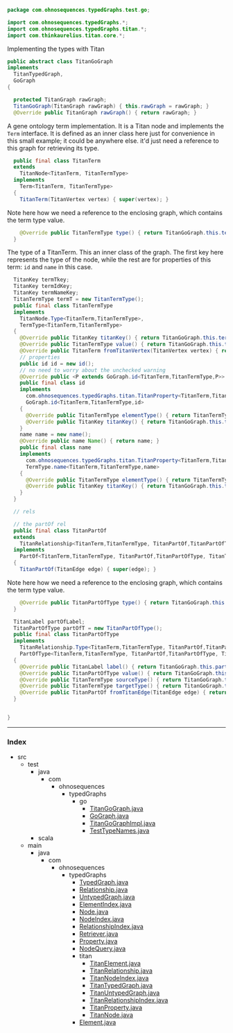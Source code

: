 
```java
package com.ohnosequences.typedGraphs.test.go;

import com.ohnosequences.typedGraphs.*;
import com.ohnosequences.typedGraphs.titan.*;
import com.thinkaurelius.titan.core.*;
```


Implementing the types with Titan


```java
public abstract class TitanGoGraph 
implements 
  TitanTypedGraph,
  GoGraph 
{

  protected TitanGraph rawGraph;
  TitanGoGraph(TitanGraph rawGraph) { this.rawGraph = rawGraph; }
  @Override public TitanGraph rawGraph() { return rawGraph; }
```


  A gene ontology term implementation. It is a Titan node and implements the `Term` interface. It is defined as an inner class here just for convenience in this small example; it could be anywhere else. it'd just need a reference to this graph for retrieving its type. 


```java
  public final class TitanTerm
  extends
    TitanNode<TitanTerm, TitanTermType>
  implements
    Term<TitanTerm, TitanTermType>
  {
    TitanTerm(TitanVertex vertex) { super(vertex); }
```


Note here how we need a reference to the enclosing graph, which contains the term type value.


```java
    @Override public TitanTermType type() { return TitanGoGraph.this.termT; }
  }
```


The type of a TitanTerm. This an inner class of the graph. The first key here represents the type of the node, while the rest are for properties of this term: `id` and `name` in this case.


```java
  TitanKey termTkey;
  TitanKey termIdKey;
  TitanKey termNameKey;
  TitanTermType termT = new TitanTermType();
  public final class TitanTermType
  implements
    TitanNode.Type<TitanTerm,TitanTermType>,
    TermType<TitanTerm,TitanTermType>
  {
    @Override public TitanKey titanKey() { return TitanGoGraph.this.termTkey; }
    @Override public TitanTermType value() { return TitanGoGraph.this.termT; }
    @Override public TitanTerm fromTitanVertex(TitanVertex vertex) { return new TitanTerm(vertex); }
    // properties
    public id id = new id();
    // no need to worry about the unchecked warning
    @Override public <P extends GoGraph.id<TitanTerm,TitanTermType,P>> P Id() { return (P) id; }
    public final class id 
    implements
      com.ohnosequences.typedGraphs.titan.TitanProperty<TitanTerm,TitanTermType,id,String>,
      GoGraph.id<TitanTerm,TitanTermType,id>
    {
      @Override public TitanTermType elementType() { return TitanTermType.this; }
      @Override public TitanKey titanKey() { return TitanGoGraph.this.termIdKey; }
    }
    name name = new name();
    @Override public name Name() { return name; }
    public final class name 
    implements 
      com.ohnosequences.typedGraphs.titan.TitanProperty<TitanTerm,TitanTermType,name,String>,
      TermType.name<TitanTerm,TitanTermType,name>
    {
      @Override public TitanTermType elementType() { return TitanTermType.this; }
      @Override public TitanKey titanKey() { return TitanGoGraph.this.termNameKey; }
    }
  }

  // rels

  // the partOf rel
  public final class TitanPartOf
  extends
    TitanRelationship<TitanTerm,TitanTermType, TitanPartOf,TitanPartOfType, TitanTerm,TitanTermType>
  implements
    PartOf<TitanTerm,TitanTermType, TitanPartOf,TitanPartOfType, TitanTerm,TitanTermType>
  {
    TitanPartOf(TitanEdge edge) { super(edge); }
```


Note here how we need a reference to the enclosing graph, which contains the term type value.


```java
    @Override public TitanPartOfType type() { return TitanGoGraph.this.partOfT; }
  }

  TitanLabel partOfLabel;
  TitanPartOfType partOfT = new TitanPartOfType();
  public final class TitanPartOfType
  implements
    TitanRelationship.Type<TitanTerm,TitanTermType, TitanPartOf,TitanPartOfType, TitanTerm,TitanTermType>,
    PartOfType<TitanTerm,TitanTermType, TitanPartOf,TitanPartOfType, TitanTerm,TitanTermType>
  {
    @Override public TitanLabel label() { return TitanGoGraph.this.partOfLabel; }
    @Override public TitanPartOfType value() { return TitanGoGraph.this.partOfT; }
    @Override public TitanTermType sourceType() { return TitanGoGraph.this.termT; }
    @Override public TitanTermType targetType() { return TitanGoGraph.this.termT; }
    @Override public TitanPartOf fromTitanEdge(TitanEdge edge) { return new TitanPartOf(edge); }
  }


}
```


------

### Index

+ src
  + test
    + java
      + com
        + ohnosequences
          + typedGraphs
            + go
              + [TitanGoGraph.java][test/java/com/ohnosequences/typedGraphs/go/TitanGoGraph.java]
              + [GoGraph.java][test/java/com/ohnosequences/typedGraphs/go/GoGraph.java]
              + [TitanGoGraphImpl.java][test/java/com/ohnosequences/typedGraphs/go/TitanGoGraphImpl.java]
              + [TestTypeNames.java][test/java/com/ohnosequences/typedGraphs/go/TestTypeNames.java]
    + scala
  + main
    + java
      + com
        + ohnosequences
          + typedGraphs
            + [TypedGraph.java][main/java/com/ohnosequences/typedGraphs/TypedGraph.java]
            + [Relationship.java][main/java/com/ohnosequences/typedGraphs/Relationship.java]
            + [UntypedGraph.java][main/java/com/ohnosequences/typedGraphs/UntypedGraph.java]
            + [ElementIndex.java][main/java/com/ohnosequences/typedGraphs/ElementIndex.java]
            + [Node.java][main/java/com/ohnosequences/typedGraphs/Node.java]
            + [NodeIndex.java][main/java/com/ohnosequences/typedGraphs/NodeIndex.java]
            + [RelationshipIndex.java][main/java/com/ohnosequences/typedGraphs/RelationshipIndex.java]
            + [Retriever.java][main/java/com/ohnosequences/typedGraphs/Retriever.java]
            + [Property.java][main/java/com/ohnosequences/typedGraphs/Property.java]
            + [NodeQuery.java][main/java/com/ohnosequences/typedGraphs/NodeQuery.java]
            + titan
              + [TitanElement.java][main/java/com/ohnosequences/typedGraphs/titan/TitanElement.java]
              + [TitanRelationship.java][main/java/com/ohnosequences/typedGraphs/titan/TitanRelationship.java]
              + [TitanNodeIndex.java][main/java/com/ohnosequences/typedGraphs/titan/TitanNodeIndex.java]
              + [TitanTypedGraph.java][main/java/com/ohnosequences/typedGraphs/titan/TitanTypedGraph.java]
              + [TitanUntypedGraph.java][main/java/com/ohnosequences/typedGraphs/titan/TitanUntypedGraph.java]
              + [TitanRelationshipIndex.java][main/java/com/ohnosequences/typedGraphs/titan/TitanRelationshipIndex.java]
              + [TitanProperty.java][main/java/com/ohnosequences/typedGraphs/titan/TitanProperty.java]
              + [TitanNode.java][main/java/com/ohnosequences/typedGraphs/titan/TitanNode.java]
            + [Element.java][main/java/com/ohnosequences/typedGraphs/Element.java]

[test/java/com/ohnosequences/typedGraphs/go/TitanGoGraph.java]: TitanGoGraph.java.md
[test/java/com/ohnosequences/typedGraphs/go/GoGraph.java]: GoGraph.java.md
[test/java/com/ohnosequences/typedGraphs/go/TitanGoGraphImpl.java]: TitanGoGraphImpl.java.md
[test/java/com/ohnosequences/typedGraphs/go/TestTypeNames.java]: TestTypeNames.java.md
[main/java/com/ohnosequences/typedGraphs/TypedGraph.java]: ../../../../../../main/java/com/ohnosequences/typedGraphs/TypedGraph.java.md
[main/java/com/ohnosequences/typedGraphs/Relationship.java]: ../../../../../../main/java/com/ohnosequences/typedGraphs/Relationship.java.md
[main/java/com/ohnosequences/typedGraphs/UntypedGraph.java]: ../../../../../../main/java/com/ohnosequences/typedGraphs/UntypedGraph.java.md
[main/java/com/ohnosequences/typedGraphs/ElementIndex.java]: ../../../../../../main/java/com/ohnosequences/typedGraphs/ElementIndex.java.md
[main/java/com/ohnosequences/typedGraphs/Node.java]: ../../../../../../main/java/com/ohnosequences/typedGraphs/Node.java.md
[main/java/com/ohnosequences/typedGraphs/NodeIndex.java]: ../../../../../../main/java/com/ohnosequences/typedGraphs/NodeIndex.java.md
[main/java/com/ohnosequences/typedGraphs/RelationshipIndex.java]: ../../../../../../main/java/com/ohnosequences/typedGraphs/RelationshipIndex.java.md
[main/java/com/ohnosequences/typedGraphs/Retriever.java]: ../../../../../../main/java/com/ohnosequences/typedGraphs/Retriever.java.md
[main/java/com/ohnosequences/typedGraphs/Property.java]: ../../../../../../main/java/com/ohnosequences/typedGraphs/Property.java.md
[main/java/com/ohnosequences/typedGraphs/NodeQuery.java]: ../../../../../../main/java/com/ohnosequences/typedGraphs/NodeQuery.java.md
[main/java/com/ohnosequences/typedGraphs/titan/TitanElement.java]: ../../../../../../main/java/com/ohnosequences/typedGraphs/titan/TitanElement.java.md
[main/java/com/ohnosequences/typedGraphs/titan/TitanRelationship.java]: ../../../../../../main/java/com/ohnosequences/typedGraphs/titan/TitanRelationship.java.md
[main/java/com/ohnosequences/typedGraphs/titan/TitanNodeIndex.java]: ../../../../../../main/java/com/ohnosequences/typedGraphs/titan/TitanNodeIndex.java.md
[main/java/com/ohnosequences/typedGraphs/titan/TitanTypedGraph.java]: ../../../../../../main/java/com/ohnosequences/typedGraphs/titan/TitanTypedGraph.java.md
[main/java/com/ohnosequences/typedGraphs/titan/TitanUntypedGraph.java]: ../../../../../../main/java/com/ohnosequences/typedGraphs/titan/TitanUntypedGraph.java.md
[main/java/com/ohnosequences/typedGraphs/titan/TitanRelationshipIndex.java]: ../../../../../../main/java/com/ohnosequences/typedGraphs/titan/TitanRelationshipIndex.java.md
[main/java/com/ohnosequences/typedGraphs/titan/TitanProperty.java]: ../../../../../../main/java/com/ohnosequences/typedGraphs/titan/TitanProperty.java.md
[main/java/com/ohnosequences/typedGraphs/titan/TitanNode.java]: ../../../../../../main/java/com/ohnosequences/typedGraphs/titan/TitanNode.java.md
[main/java/com/ohnosequences/typedGraphs/Element.java]: ../../../../../../main/java/com/ohnosequences/typedGraphs/Element.java.md